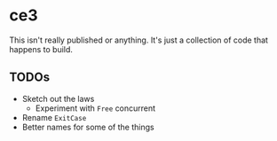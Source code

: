# ce3

This isn't really published or anything. It's just a collection of code that happens to build.

## TODOs

- Sketch out the laws
  + Experiment with `Free` concurrent
- Rename `ExitCase`
- Better names for some of the things
